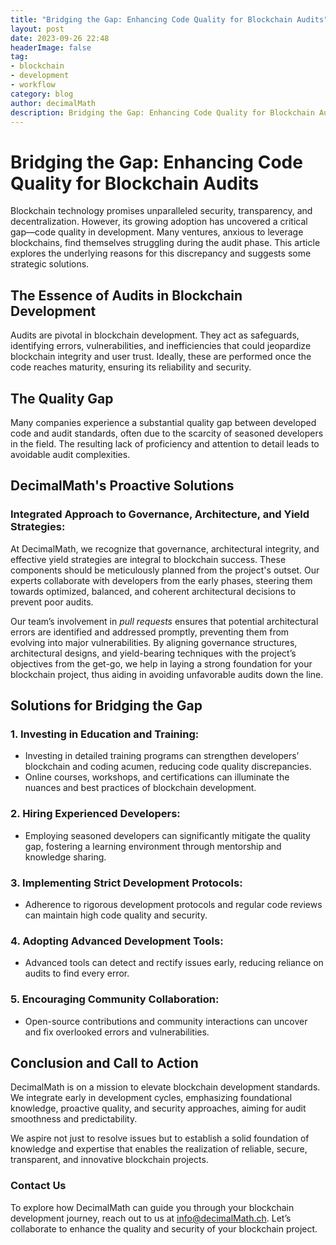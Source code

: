 ```yaml
---
title: "Bridging the Gap: Enhancing Code Quality for Blockchain Audits"
layout: post
date: 2023-09-26 22:48
headerImage: false
tag:
- blockchain
- development
- workflow
category: blog
author: decimalMath
description: Bridging the Gap: Enhancing Code Quality for Blockchain Audits
---
```


# Bridging the Gap: Enhancing Code Quality for Blockchain Audits

Blockchain technology promises unparalleled security, transparency, and decentralization. However, its growing adoption has uncovered a critical gap—code quality in development. Many ventures, anxious to leverage blockchains, find themselves struggling during the audit phase. This article explores the underlying reasons for this discrepancy and suggests some strategic solutions.

## The Essence of Audits in Blockchain Development

Audits are pivotal in blockchain development. They act as safeguards, identifying errors, vulnerabilities, and inefficiencies that could jeopardize blockchain integrity and user trust. Ideally, these are performed once the code reaches maturity, ensuring its reliability and security.

## The Quality Gap

Many companies experience a substantial quality gap between developed code and audit standards, often due to the scarcity of seasoned developers in the field. The resulting lack of proficiency and attention to detail leads to avoidable audit complexities.

## DecimalMath's Proactive Solutions

### **Integrated Approach to Governance, Architecture, and Yield Strategies:**
At DecimalMath, we recognize that governance, architectural integrity, and effective yield strategies are integral to blockchain success. These components should be meticulously planned from the project's outset. Our experts collaborate with developers from the early phases, steering them towards optimized, balanced, and coherent architectural decisions to prevent poor audits.

Our team’s involvement in *pull requests* ensures that potential architectural errors are identified and addressed promptly, preventing them from evolving into major vulnerabilities. By aligning governance structures, architectural designs, and yield-bearing techniques with the project’s objectives from the get-go, we help in laying a strong foundation for your blockchain project, thus aiding in avoiding unfavorable audits down the line.

## Solutions for Bridging the Gap

### 1. **Investing in Education and Training:**
   - Investing in detailed training programs can strengthen developers’ blockchain and coding acumen, reducing code quality discrepancies.
   - Online courses, workshops, and certifications can illuminate the nuances and best practices of blockchain development.

### 2. **Hiring Experienced Developers:**
   - Employing seasoned developers can significantly mitigate the quality gap, fostering a learning environment through mentorship and knowledge sharing.

### 3. **Implementing Strict Development Protocols:**
   - Adherence to rigorous development protocols and regular code reviews can maintain high code quality and security.

### 4. **Adopting Advanced Development Tools:**
   - Advanced tools can detect and rectify issues early, reducing reliance on audits to find every error.

### 5. **Encouraging Community Collaboration:**
   - Open-source contributions and community interactions can uncover and fix overlooked errors and vulnerabilities.

## Conclusion and Call to Action

DecimalMath is on a mission to elevate blockchain development standards. We integrate early in development cycles, emphasizing foundational knowledge, proactive quality, and security approaches, aiming for audit smoothness and predictability.

We aspire not just to resolve issues but to establish a solid foundation of knowledge and expertise that enables the realization of reliable, secure, transparent, and innovative blockchain projects.

### **Contact Us**
To explore how DecimalMath can guide you through your blockchain development journey, reach out to us at [info@decimalMath.ch](mailto:info@decimalMath.ch). Let’s collaborate to enhance the quality and security of your blockchain project.

